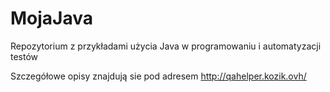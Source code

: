# MojaJava
Repozytorium z przykładami użycia Java w programowaniu i automatyzacji testów

Szczegółowe opisy znajdują sie pod adresem
http://qahelper.kozik.ovh/

